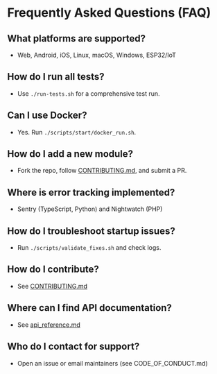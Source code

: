 # Frequently Asked Questions (FAQ)

## What platforms are supported?
- Web, Android, iOS, Linux, macOS, Windows, ESP32/IoT

## How do I run all tests?
- Use `./run-tests.sh` for a comprehensive test run.

## Can I use Docker?
- Yes. Run `./scripts/start/docker_run.sh`.

## How do I add a new module?
- Fork the repo, follow [CONTRIBUTING.md](../CONTRIBUTING.md), and submit a PR.

## Where is error tracking implemented?
- Sentry (TypeScript, Python) and Nightwatch (PHP)

## How do I troubleshoot startup issues?
- Run `./scripts/validate_fixes.sh` and check logs.

## How do I contribute?
- See [CONTRIBUTING.md](../CONTRIBUTING.md)

## Where can I find API documentation?
- See [api_reference.md](api_reference.md)

## Who do I contact for support?
- Open an issue or email maintainers (see CODE_OF_CONDUCT.md)